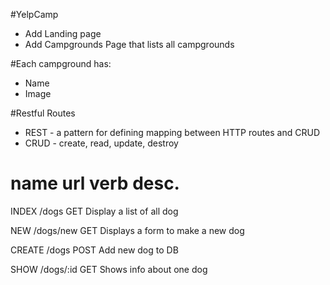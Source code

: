 #YelpCamp

* Add Landing page
* Add Campgrounds Page that lists all campgrounds

#Each campground has:
  * Name
  * Image

#Restful Routes
  * REST - a pattern for defining mapping between HTTP routes and CRUD
  * CRUD - create, read, update, destroy

name      url           verb        desc.
===============================================================

INDEX     /dogs         GET         Display a list of all dog

NEW       /dogs/new     GET         Displays a form to make a new dog

CREATE    /dogs         POST        Add new dog to DB

SHOW      /dogs/:id     GET         Shows info about one dog
